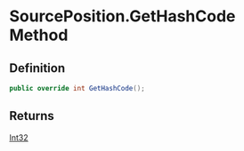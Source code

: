 # SourcePosition.GetHashCode Method
## Definition

```c#
public override int GetHashCode();
```

## Returns

[Int32](https://learn.microsoft.com/en-gb/dotnet/api/System.Int32)
